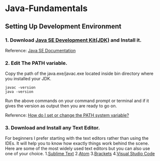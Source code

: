 # Java-Fundamentals
## Setting Up Development Environment
### 1. Download [Java SE Development Kit(JDK)](https://www.oracle.com/technetwork/java/javase/downloads/jdk8-downloads-2133151.html) and Install it.
  Reference:
  [Java SE Documentation](https://www.oracle.com/technetwork/java/javase/jdk-8-readme-2095712.html)
### 2. Edit The PATH variable.
  Copy the path of the java.exe/javac.exe located inside bin directory where you installed your JDK.
  ```
  javac -version
  java -version
  ```
  Run the above commands on your command prompt or terminal and if it gives the version as output then you are ready to go on.
  
  Reference:
  [How do I set or change the PATH system variable?](https://www.java.com/en/download/help/path.xml)
  
  
### 3. Download and Install any Text Editor.
For beginners I prefer starting with the text editors rather than using the IDEs. It will help you to know how exactly things work behind the scene. Here are some of the most widely used text editors but you can also use one of your choice.
1.[Sublime Text](https://www.sublimetext.com/)
2.[Atom](https://atom.io/)
3.[Brackets](http://brackets.io/)
4.[Visual Studio Code](https://code.visualstudio.com/)
